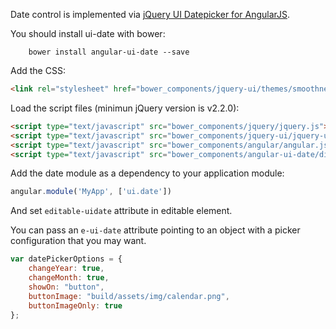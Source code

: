 Date control is implemented via [jQuery UI Datepicker for AngularJS](https://github.com/angular-ui/ui-date).  

You should install ui-date with bower:

        bower install angular-ui-date --save	

Add the CSS:

```html
<link rel="stylesheet" href="bower_components/jquery-ui/themes/smoothness/jquery-ui.css"/>
```

Load the script files (minimun jQuery version is v2.2.0):

```html
<script type="text/javascript" src="bower_components/jquery/jquery.js"></script>
<script type="text/javascript" src="bower_components/jquery-ui/jquery-ui.js"></script>
<script type="text/javascript" src="bower_components/angular/angular.js"></script>
<script type="text/javascript" src="bower_components/angular-ui-date/dist/date.js"></script>
```

Add the date module as a dependency to your application module:

```js
angular.module('MyApp', ['ui.date'])
```

And set `editable-uidate` attribute in editable element.  

You can pass an `e-ui-date` attribute pointing to an object with a picker configuration that you may want.

```js
var datePickerOptions = {
    changeYear: true,
    changeMonth: true,
    showOn: "button",
    buttonImage: "build/assets/img/calendar.png",
    buttonImageOnly: true
};
```

